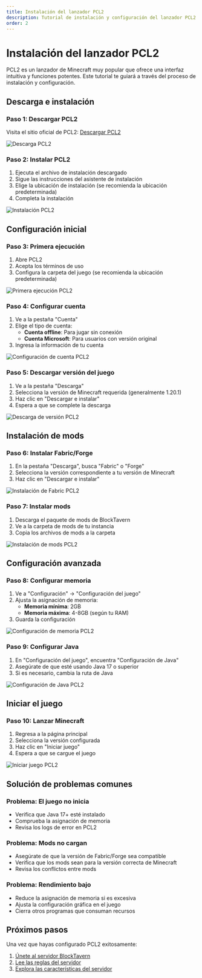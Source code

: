```yaml
---
title: Instalación del lanzador PCL2
description: Tutorial de instalación y configuración del lanzador PCL2
order: 2
---
```


# Instalación del lanzador PCL2

PCL2 es un lanzador de Minecraft muy popular que ofrece una interfaz intuitiva y funciones potentes. Este tutorial te guiará a través del proceso de instalación y configuración.

## Descarga e instalación

### Paso 1: Descargar PCL2

Visita el sitio oficial de PCL2: [Descargar PCL2](https://afdian.com/p/0164034c016c11ebafcb52540025c377)

![Descarga PCL2](/assets/InstallationTutorial/installation-details/installation-details03.png)

### Paso 2: Instalar PCL2

1. Ejecuta el archivo de instalación descargado
2. Sigue las instrucciones del asistente de instalación
3. Elige la ubicación de instalación (se recomienda la ubicación predeterminada)
4. Completa la instalación

![Instalación PCL2](/assets/InstallationTutorial/installation-details/installation-details13.png)

## Configuración inicial

### Paso 3: Primera ejecución

1. Abre PCL2
2. Acepta los términos de uso
3. Configura la carpeta del juego (se recomienda la ubicación predeterminada)

![Primera ejecución PCL2](/assets/InstallationTutorial/installation-details/installation-details14.png)

### Paso 4: Configurar cuenta

1. Ve a la pestaña "Cuenta"
2. Elige el tipo de cuenta:
   - **Cuenta offline**: Para jugar sin conexión
   - **Cuenta Microsoft**: Para usuarios con versión original
3. Ingresa la información de tu cuenta

![Configuración de cuenta PCL2](/assets/InstallationTutorial/installation-details/installation-details04.png)

### Paso 5: Descargar versión del juego

1. Ve a la pestaña "Descarga"
2. Selecciona la versión de Minecraft requerida (generalmente 1.20.1)
3. Haz clic en "Descargar e instalar"
4. Espera a que se complete la descarga

![Descarga de versión PCL2](/assets/InstallationTutorial/installation-details/installation-details05.png)

## Instalación de mods

### Paso 6: Instalar Fabric/Forge

1. En la pestaña "Descarga", busca "Fabric" o "Forge"
2. Selecciona la versión correspondiente a tu versión de Minecraft
3. Haz clic en "Descargar e instalar"

![Instalación de Fabric PCL2](/assets/InstallationTutorial/installation-details/installation-details06.png)

### Paso 7: Instalar mods

1. Descarga el paquete de mods de BlockTavern
2. Ve a la carpeta de mods de tu instancia
3. Copia los archivos de mods a la carpeta

![Instalación de mods PCL2](/assets/InstallationTutorial/installation-details/installation-details07.png)

## Configuración avanzada

### Paso 8: Configurar memoria

1. Ve a "Configuración" → "Configuración del juego"
2. Ajusta la asignación de memoria:
   - **Memoria mínima**: 2GB
   - **Memoria máxima**: 4-8GB (según tu RAM)
3. Guarda la configuración

![Configuración de memoria PCL2](/assets/InstallationTutorial/installation-details/installation-details08.png)

### Paso 9: Configurar Java

1. En "Configuración del juego", encuentra "Configuración de Java"
2. Asegúrate de que esté usando Java 17 o superior
3. Si es necesario, cambia la ruta de Java

![Configuración de Java PCL2](/assets/InstallationTutorial/installation-details/installation-details09.png)

## Iniciar el juego

### Paso 10: Lanzar Minecraft

1. Regresa a la página principal
2. Selecciona la versión configurada
3. Haz clic en "Iniciar juego"
4. Espera a que se cargue el juego

![Iniciar juego PCL2](/assets/InstallationTutorial/installation-details/installation-details10.png)

## Solución de problemas comunes

### Problema: El juego no inicia
- Verifica que Java 17+ esté instalado
- Comprueba la asignación de memoria
- Revisa los logs de error en PCL2

### Problema: Mods no cargan
- Asegúrate de que la versión de Fabric/Forge sea compatible
- Verifica que los mods sean para la versión correcta de Minecraft
- Revisa los conflictos entre mods

### Problema: Rendimiento bajo
- Reduce la asignación de memoria si es excesiva
- Ajusta la configuración gráfica en el juego
- Cierra otros programas que consuman recursos

## Próximos pasos

Una vez que hayas configurado PCL2 exitosamente:

1. [Únete al servidor BlockTavern](/es-ES/GameplayGuide/server-connection)
2. [Lee las reglas del servidor](/es-ES/GameplayGuide/server-rules)
3. [Explora las características del servidor](/es-ES/GameplayGuide/server-features)

<Contributors />

<GitHistoryInformation />
